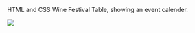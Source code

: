 HTML and CSS Wine Festival Table, showing an event calender.

<img src = "/Users/LilGod777/Desktop/CodeCademy-Portfolio-Projects/WIne Festival Schedule HTML/WineSchedule.png">
